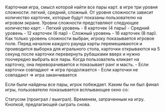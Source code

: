 Карточная игра, смысл которой найти все пары карт.
в игре три уровня сложности: легкий, средний, сложный. От уровня сложности зависит количество карточек, которые будут показаны пользователю на игровом экране. Уровни сложности представляют следующее количество карт: - Легкий уровень - 8 карточек (4 пары) - Средний уровень - 12 карточек (6 пар) - Сложный уровень - 16 карточек (8 пар).
Как только уровень сложности выбран, игроку показывается игровое поле.
Перед началом каждого раунда карты перемешиваются и проиводится выборка для игрального стола, карточки открываются на 5 секунд после карточки перевернуть рубашками вверх и нужно поочередно выбрать все пары. Когда пользователь кликает на карточку, она переворачивается и показывает ранг и масть. - Если карточки совпадают ⇒ игра продолжается - Если карточки не совпадают ⇒ игра заканчивается

Если были найдены все пары, игрок побеждает. Каким бы ни был финал игры, пользователю показывается всплывающее окно со:

Статусом (проиграл / выиграл).
Временем, затраченным на игру.
Кнопкой, предлагающей сыграть снова.
